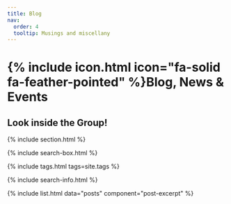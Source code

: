 ```yaml
---
title: Blog
nav:
  order: 4
  tooltip: Musings and miscellany
---
```


# {% include icon.html icon="fa-solid fa-feather-pointed" %}Blog, News & Events

## Look inside the Group!

{% include section.html %}

{% include search-box.html %}

{% include tags.html tags=site.tags %}

{% include search-info.html %}

{% include list.html data="posts" component="post-excerpt" %}
